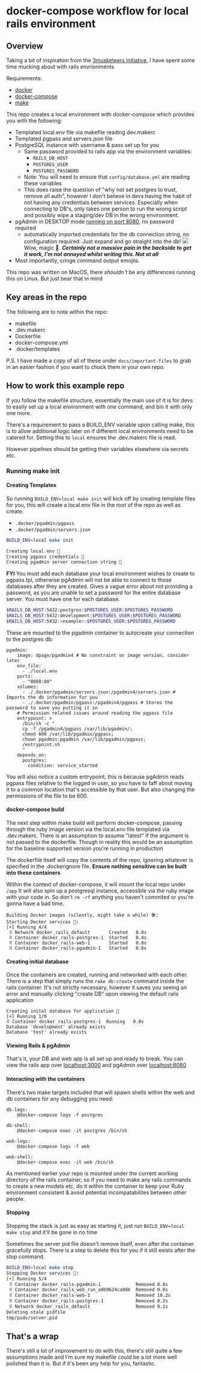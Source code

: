 # docker-compose workflow for local rails environment

## Overview

Taking a bit of inspiration from the [3musketeers initiative](https://3musketeers.io), I have spent some time mucking about with rails envrionments

Requirements:
- [docker](https://docs.docker.com/engine/installation/)
- [docker-compose](https://docs.docker.com/compose/install/)
- [make](https://www.gnu.org/software/make/)

This repo creates a local environment with docker-compose which provides you with the following:

- Templated local.env file via makefile reading dev.makerc
- Templated pgpass and servers.json file
- PostgreSQL instance with username & pass set up for you 
    - Same password provided to rails app via the environment variables:
      - `RAILS_DB_HOST`
      - `POSTGRES_USER`
      - `POSTGRES_PASSWORD`
    - Note: You will need to ensure that `config/database.yml` are reading these variables
    - This does raise the question of "why not set postgres to trust, remove all auth", however I don't believe in devs having the habit of not having any credentials between services. Especially when connecting to DB's, only takes one person to run the wrong script and possibly wipe a staging/dev DB in the wrong environment.
- pgAdmin in DESKTOP mode [running on port 8080](localhost:8080), no password required
  - automatically imported credentials for the db connection string, no configuration required. Just expand and go straight into the db! ![](docs/img/pgadmin.png) Wow, magic 🌈. 
  ***Certainly not a massive pain in the backside to get it work, I'm not annoyed whilst writing this. Not at all***
- Most importantly, cringe command output emojiis.

This repo was written on MacOS, there *shouldn't* be any differences running this on Linux. But just bear that in mind

## Key areas in the repo
The following are to note within the repo:
- makefile
- .dev.makerc
- Dockerfile
- docker-compose.yml
- .docker/templates

P.S. I have made a copy of all of these under `docs/important-files` to grab in an easier fashion if you want to chuck them in your own repo.

## How to work this example repo

If you follow the makefile structure, essentially the main use of it is for devs to easily set up a local environment with one command, and bin it with only one more.

There's a requirement to pass a BUILD_ENV variable upon calling make, this is to allow additional logic later on if different local environments need to be catered for. Setting this to `local` ensures the .dev.makerc file is read.

However pipelines should be getting their variables elsewhere via secrets etc.

### Running make init

#### Creating Templates
So running `BUILD_ENV=local make init` will kick off by creating template files for you, this will create a local.env file in the root of the repo as well as create:
- `.docker/pgadmin/pgpass`
- `.docker/pgadmin/servers.json`

```sh
BUILD_ENV=local make init

Creating local.env 🏡
Creating pgpass credentials 🔑
Creating pgadmin server connection string 🔗
```

**FYI** You must add each database your local environment wishes to create to pgpass.tpl, otherwise pgAdmin will not be able to connect to those databases after they are created. Gives a vague error about not providing a password, as you are unable to set a password for the entire database server. You must have one for each database.

```sh
$RAILS_DB_HOST:5432:postgres:$POSTGRES_USER:$POSTGRES_PASSWORD
$RAILS_DB_HOST:5432:development:$POSTGRES_USER:$POSTGRES_PASSWORD
$RAILS_DB_HOST:5432:<example>:$POSTGRES_USER:$POSTGRES_PASSWORD
```

These are mounted to the pgadmin container to autocreate your connection to the postgres db:

```docker
pgadmin:
    image: dpage/pgadmin4 # No constraint on image version, consider later
    env_file:
      - ./local.env
    ports:
      - "8080:80"
    volumes:
      - ./.docker/pgadmin/servers.json:/pgadmin4/servers.json # Imports the db information for you
      - ./.docker/pgadmin/pgpass:/pgadmin4/pgpass # Stores the password to save you putting it in
    # Permission related issues around reading the pgpass file
    entrypoint: >
      /bin/sh -c "
      cp -f /pgadmin4/pgpass /var/lib/pgadmin/;
      chmod 600 /var/lib/pgadmin/pgpass;
      chown pgadmin:pgadmin /var/lib/pgadmin/pgpass;
      /entrypoint.sh
      "
    depends_on:
      postgres:
        condition: service_started
```
You will also notice a custom entrypoint, this is because pgAdmin reads pgpass files relative to the logged in user, so you have to faff about moving it to a common location that's accessible by that user. But also changing the permissions of the file to be 600.

#### docker-compose build
The next step within make build will perform docker-compose, passing through the ruby image version via the local.env file templated via .dev.makerc. There is an assumption to assume "latest" if the argument is not passed to the dockerfile. Though in reality this would be an assumption for the baseline supported version you're running in production

The dockerfile itself will copy the contents of the repo, ignoring whatever is specified in the .dockerignore file. **Ensure nothing sensitive can be built into these containers**

Within the context of docker-compose, it will mount the local repo under `/app`
It will also spin up a postgresql instance, accessible via the ruby image with your code in. So don't `rm -rf` anything you haven't commited or you're gonna have a bad time.

```
Building Docker images (silently, might take a while) 🛠:
Starting Docker services 🏁:
[+] Running 4/4
 ⠿ Network docker_rails_default       Created   0.0s
 ⠿ Container docker_rails-postgres-1  Started   0.4s
 ⠿ Container docker_rails-web-1       Started   0.8s
 ⠿ Container docker_rails-pgadmin-1   Started   0.6s
 ```

 #### Creating initial database
 Once the containers are created, running and networked with each other. There is a step that simply runs the `rake db:create` command inside the rails container. It's not strictly necessary, however it saves you seeing an error and manually clicking "create DB" upon viewing the default rails application

 ```
 Creating inital database for application 🔁
[+] Running 1/0
 ⠿ Container docker_rails-postgres-1  Running   0.0s
Database 'development' already exists
Database 'test' already exists
```

#### Viewing Rails & pgAdmin

That's it, your DB and web app is all set up and ready to break. You can view the rails app over [localhost:3000](http://localhost:3000) and pgAdmin over [localhost:8080](http://localhost:8080)

#### Interacting with the containers
There's two make targets included that will spawn shells within the web and db containers for any debugging you need:
```make
db-logs:
	@docker-compose logs -f postgres

db-shell:
	@docker-compose exec -it postgres /bin/sh

web-logs:
	@docker-compose logs -f web

web-shell:
	@docker-compose exec -it web /bin/sh
```
As mentioned earlier your repo is mounted under the current working directory of the rails container, so if you need to make any rails commands to create a new models etc, do it within the container to keep your Ruby environment consistent & avoid potential incompatabilites between other people.

#### Stopping

Stopping the stack is just as easy as starting it, just run `BUILD_ENV=local make stop` and it'll be gone in no time

Sometimes the server pid file doesn't remove itself, even after the container gracefully stops. There is a step to delete this for you if it still exists after the stop command.

```sh
BUILD_ENV=local make stop     
Stopping Docker services 🛑:
[+] Running 5/4
 ⠿ Container docker_rails-pgadmin-1             Removed 0.8s
 ⠿ Container docker_rails_web_run_a0b9624ca0d6  Removed 0.0s
 ⠿ Container docker_rails-web-1                 Removed 10.2s
 ⠿ Container docker_rails-postgres-1            Removed 0.2s
 ⠿ Network docker_rails_default                 Removed 0.1s
Deleting stale pidfile
tmp/pids/server.pid
```

## That's a wrap
There's still a lot of improvement to do with this, there's still quite a few assumptions made and I'm sure my makefile could be a lot more well polished than it is.
But if it's been any help for you, fantastic.